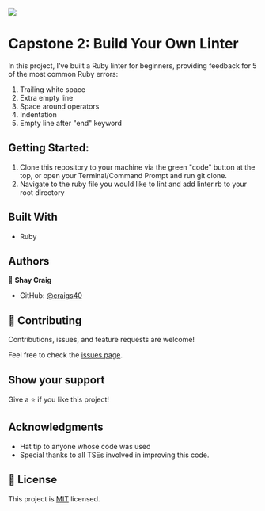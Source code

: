 ![](https://img.shields.io/badge/Microverse-blueviolet)

# Capstone 2: Build Your Own Linter

In this project, I've built a Ruby linter for beginners, providing feedback for 5 of the most common Ruby errors:

1. Trailing white space
2. Extra empty line
3. Space around operators
4. Indentation
5. Empty line after "end" keyword

## Getting Started:
1. Clone this repository to your machine via the green "code" button at the top, or open your Terminal/Command Prompt and run git clone.
2. Navigate to the ruby file you would like to lint and add linter.rb to your root directory

## Built With

- Ruby

## Authors

👤 **Shay Craig**

- GitHub: [@craigs40](https://github.com/craigs40)

## 🤝 Contributing

Contributions, issues, and feature requests are welcome!

Feel free to check the [issues page](issues/).

## Show your support

Give a ⭐️ if you like this project!

## Acknowledgments

- Hat tip to anyone whose code was used
- Special thanks to all TSEs involved in improving this code.

## 📝 License

This project is [MIT](https://opensource.org/licenses/MIT) licensed.
